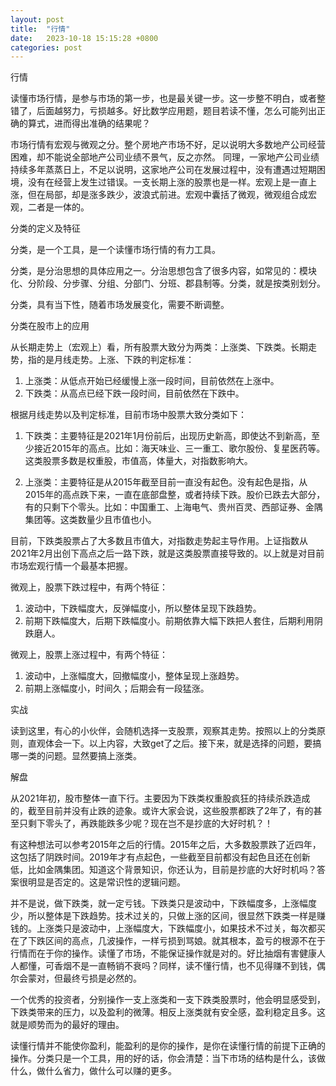 ```yaml
---
layout: post
title:  "行情"
date:   2023-10-18 15:15:28 +0800
categories: post
---
```


行情

读懂市场行情，是参与市场的第一步，也是最关键一步。这一步整不明白，或者整错了，后面越努力，亏损越多。好比数学应用题，题目若读不懂，怎么可能列出正确的算式，进而得出准确的结果呢？

市场行情有宏观与微观之分。整个房地产市场不好，足以说明大多数地产公司经营困难，却不能说全部地产公司业绩不景气，反之亦然。 同理，一家地产公司业绩持续多年蒸蒸日上，不足以说明，这家地产公司在发展过程中，没有遭遇过短期困境，没有在经营上发生过错误。一支长期上涨的股票也是一样。宏观上是一直上涨，但在局部，却是涨多跌少，波浪式前进。宏观中囊括了微观，微观组合成宏观，二者是一体的。


分类的定义及特征

分类，是一个工具，是一个读懂市场行情的有力工具。

分类，是分治思想的具体应用之一。分治思想包含了很多内容，如常见的：模块化、分阶段、分步骤、分组、分部门、分班、郡县制等。分类，就是按类别划分。

分类，具有当下性，随着市场发展变化，需要不断调整。


分类在股市上的应用

从长期走势上（宏观上）看，所有股票大致分为两类：上涨类、下跌类。长期走势，指的是月线走势。上涨、下跌的判定标准：

1. 上涨类：从低点开始已经缓慢上涨一段时间，目前依然在上涨中。
2. 下跌类：从高点已经下跌一段时间，目前依然在下跌中。


根据月线走势以及判定标准，目前市场中股票大致分类如下：

1. 下跌类：主要特征是2021年1月份前后，出现历史新高，即使达不到新高，至少接近2015年的高点。比如：海天味业、三一重工、歌尔股份、复星医药等。这类股票多数是权重股，市值高，体量大，对指数影响大。

2. 上涨类：主要特征是从2015年截至目前一直没有起色。没有起色是指，从2015年的高点跌下来，一直在底部盘整，或者持续下跌。股价已跌去大部分，有的只剩下个零头。比如：中国重工、上海电气、贵州百灵、西部证券、金隅集团等。这类数量少且市值也小。

目前，下跌类股票占了大多数且市值大，对指数走势起主导作用。上证指数从2021年2月出创下高点之后一路下跌，就是这类股票直接导致的。以上就是对目前市场宏观行情一个最基本把握。

微观上，股票下跌过程中，有两个特征：
1. 波动中，下跌幅度大，反弹幅度小，所以整体呈现下跌趋势。
2. 前期下跌幅度大，后期下跌幅度小。前期依靠大幅下跌把人套住，后期利用阴跌磨人。

微观上，股票上涨过程中，有两个特征：
1. 波动中，上涨幅度大，回撤幅度小，整体呈现上涨趋势。
2. 前期上涨幅度小，时间久；后期会有一段猛涨。

实战

读到这里，有心的小伙伴，会随机选择一支股票，观察其走势。按照以上的分类原则，直观体会一下。以上内容，大致get了之后。接下来，就是选择的问题，要搞哪一类的问题。显然要搞上涨类。


解盘

从2021年初，股市整体一直下行。主要因为下跌类权重股疯狂的持续杀跌造成的，截至目前并没有止跌的迹象。或许大家会说，这些股票都跌了2年了，有的甚至只剩下零头了，再跌能跌多少呢？现在岂不是抄底的大好时机？！

有这种想法可以参考2015年之后的行情。2015年之后，大多数股票跌了近四年，这包括了阴跌时间。2019年才有点起色，一些截至目前都没有起色且还在创新低，比如金隅集团。知道这个背景知识，你还认为，目前是抄底的大好时机吗？答案很明显是否定的。这是常识性的逻辑问题。

并不是说，做下跌类，就一定亏钱。下跌类只是波动中，下跌幅度多，上涨幅度少，所以整体是下跌趋势。技术过关的，只做上涨的区间，很显然下跌类一样是赚钱的。上涨类只是波动中，上涨幅度大，下跌幅度小，如果技术不过关，每次都买在了下跌区间的高点，几波操作，一样亏损到骂娘。就其根本，盈亏的根源不在于行情而在于你的操作。读懂了市场，不能保证操作就是对的。好比抽烟有害健康人人都懂，可香烟不是一直畅销不衰吗？同样，读不懂行情，也不见得赚不到钱，偶尔会蒙对，但最终亏损是必然的。

一个优秀的投资者，分别操作一支上涨类和一支下跌类股票时，他会明显感受到，下跌类带来的压力，以及盈利的微薄。相反上涨类就有安全感，盈利稳定且多。这就是顺势而为的最好的理由。

读懂行情并不能使你盈利，能盈利的是你的操作，是你在读懂行情的前提下正确的操作。分类只是一个工具，用的好的话，你会清楚：当下市场的结构是什么，该做什么，做什么省力，做什么可以赚的更多。
